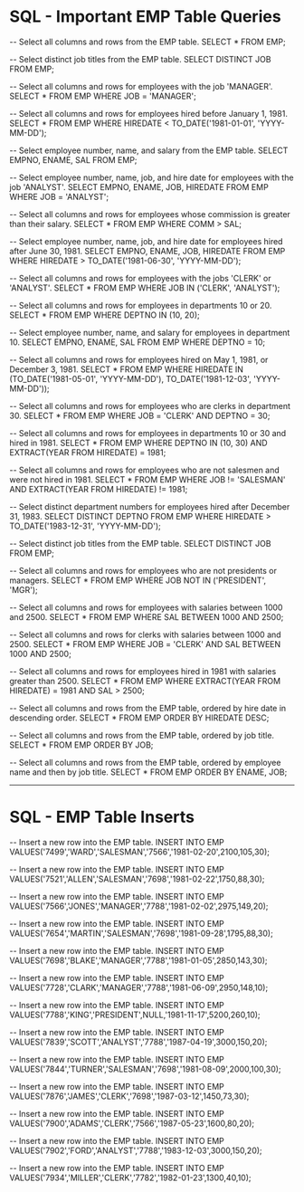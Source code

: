 # SQL - Important EMP Table Queries

-- Select all columns and rows from the EMP table.
SELECT * FROM EMP;

-- Select distinct job titles from the EMP table.
SELECT DISTINCT JOB FROM EMP;

-- Select all columns and rows for employees with the job 'MANAGER'.
SELECT * FROM EMP WHERE JOB = 'MANAGER';

-- Select all columns and rows for employees hired before January 1, 1981.
SELECT * FROM EMP WHERE HIREDATE < TO_DATE('1981-01-01', 'YYYY-MM-DD');

-- Select employee number, name, and salary from the EMP table.
SELECT EMPNO, ENAME, SAL FROM EMP;

-- Select employee number, name, job, and hire date for employees with the job 'ANALYST'.
SELECT EMPNO, ENAME, JOB, HIREDATE FROM EMP WHERE JOB = 'ANALYST';

-- Select all columns and rows for employees whose commission is greater than their salary.
SELECT * FROM EMP WHERE COMM > SAL;

-- Select employee number, name, job, and hire date for employees hired after June 30, 1981.
SELECT EMPNO, ENAME, JOB, HIREDATE FROM EMP WHERE HIREDATE > TO_DATE('1981-06-30', 'YYYY-MM-DD');

-- Select all columns and rows for employees with the jobs 'CLERK' or 'ANALYST'.
SELECT * FROM EMP WHERE JOB IN ('CLERK', 'ANALYST');

-- Select all columns and rows for employees in departments 10 or 20.
SELECT * FROM EMP WHERE DEPTNO IN (10, 20);

-- Select employee number, name, and salary for employees in department 10.
SELECT EMPNO, ENAME, SAL FROM EMP WHERE DEPTNO = 10;

-- Select all columns and rows for employees hired on May 1, 1981, or December 3, 1981.
SELECT * FROM EMP WHERE HIREDATE IN (TO_DATE('1981-05-01', 'YYYY-MM-DD'), TO_DATE('1981-12-03', 'YYYY-MM-DD'));

-- Select all columns and rows for employees who are clerks in department 30.
SELECT * FROM EMP WHERE JOB = 'CLERK' AND DEPTNO = 30;

-- Select all columns and rows for employees in departments 10 or 30 and hired in 1981.
SELECT * FROM EMP WHERE DEPTNO IN (10, 30) AND EXTRACT(YEAR FROM HIREDATE) = 1981;

-- Select all columns and rows for employees who are not salesmen and were not hired in 1981.
SELECT * FROM EMP WHERE JOB != 'SALESMAN' AND EXTRACT(YEAR FROM HIREDATE) != 1981;

-- Select distinct department numbers for employees hired after December 31, 1983.
SELECT DISTINCT DEPTNO FROM EMP WHERE HIREDATE > TO_DATE('1983-12-31', 'YYYY-MM-DD');

-- Select distinct job titles from the EMP table.
SELECT DISTINCT JOB FROM EMP;

-- Select all columns and rows for employees who are not presidents or managers.
SELECT * FROM EMP WHERE JOB NOT IN ('PRESIDENT', 'MGR');

-- Select all columns and rows for employees with salaries between 1000 and 2500.
SELECT * FROM EMP WHERE SAL BETWEEN 1000 AND 2500;

-- Select all columns and rows for clerks with salaries between 1000 and 2500.
SELECT * FROM EMP WHERE JOB = 'CLERK' AND SAL BETWEEN 1000 AND 2500;

-- Select all columns and rows for employees hired in 1981 with salaries greater than 2500.
SELECT * FROM EMP WHERE EXTRACT(YEAR FROM HIREDATE) = 1981 AND SAL > 2500;

-- Select all columns and rows from the EMP table, ordered by hire date in descending order.
SELECT * FROM EMP ORDER BY HIREDATE DESC;

-- Select all columns and rows from the EMP table, ordered by job title.
SELECT * FROM EMP ORDER BY JOB;

-- Select all columns and rows from the EMP table, ordered by employee name and then by job title.
SELECT * FROM EMP ORDER BY ENAME, JOB;

-------------------------------------------------------------------------------------------------------------------------------------------------------------------

# SQL - EMP Table Inserts

-- Insert a new row into the EMP table.
INSERT INTO EMP VALUES('7499','WARD','SALESMAN','7566','1981-02-20',2100,105,30);

-- Insert a new row into the EMP table.
INSERT INTO EMP VALUES('7521','ALLEN','SALESMAN','7698','1981-02-22',1750,88,30);

-- Insert a new row into the EMP table.
INSERT INTO EMP VALUES('7566','JONES','MANAGER','7788','1981-02-02',2975,149,20);

-- Insert a new row into the EMP table.
INSERT INTO EMP VALUES('7654','MARTIN','SALESMAN','7698','1981-09-28',1795,88,30);

-- Insert a new row into the EMP table.
INSERT INTO EMP VALUES('7698','BLAKE','MANAGER','7788','1981-01-05',2850,143,30);

-- Insert a new row into the EMP table.
INSERT INTO EMP VALUES('7728','CLARK','MANAGER','7788','1981-06-09',2950,148,10);

-- Insert a new row into the EMP table.
INSERT INTO EMP VALUES('7788','KING','PRESIDENT',NULL,'1981-11-17',5200,260,10);

-- Insert a new row into the EMP table.
INSERT INTO EMP VALUES('7839','SCOTT','ANALYST','7788','1987-04-19',3000,150,20);

-- Insert a new row into the EMP table.
INSERT INTO EMP VALUES('7844','TURNER','SALESMAN','7698','1981-08-09',2000,100,30);

-- Insert a new row into the EMP table.
INSERT INTO EMP VALUES('7876','JAMES','CLERK','7698','1987-03-12',1450,73,30);

-- Insert a new row into the EMP table.
INSERT INTO EMP VALUES('7900','ADAMS','CLERK','7566','1987-05-23',1600,80,20);

-- Insert a new row into the EMP table.
INSERT INTO EMP VALUES('7902','FORD','ANALYST','7788','1983-12-03',3000,150,20);

-- Insert a new row into the EMP table.
INSERT INTO EMP VALUES('7934','MILLER','CLERK','7782','1982-01-23',1300,40,10);

